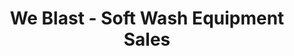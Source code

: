 ---
title: "We Blast - Soft Wash Equipment Sales"
url: /searcy/we-blast-soft-wash-equipment-sales/
shop: shop
---